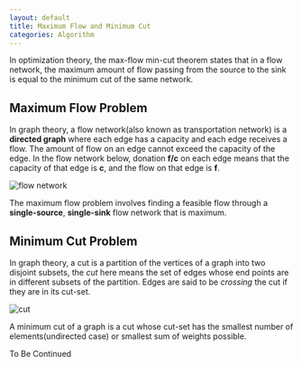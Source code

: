 ```yaml
---
layout: default
title: Maximum Flow and Minimum Cut
categories: Algorithm
---
```


In optimization theory, the max-flow min-cut theorem states that in a flow network, the maximum amount of flow passing from the source to the sink is equal to the minimum cut of the same network.

## Maximum Flow Problem
In graph theory, a flow network(also known as transportation network) is a **directed graph** where each edge has a capacity and each edge receives a flow. The amount of flow on an edge cannot exceed the capacity of the edge. In the flow network below, donation **f/c** on each edge means that the capacity of that edge is **c**, and the flow on that edge is **f**.

![flow network](http://i42.tinypic.com/2zfjt45.png)

The maximum flow problem involves finding a feasible flow through a **single-source**, **single-sink** flow network that is maximum.


## Minimum Cut Problem
In graph theory, a cut is a partition of the vertices of a graph into two disjoint subsets, the *cut* here means the set of edges whose end points are in different subsets of the partition. Edges are said to be *crossing* the cut if they are in its cut-set.

![cut](http://i43.tinypic.com/4h6v6d.png)

A minimum cut of a graph is a cut whose cut-set has the smallest number of elements(undirected case) or smallest  sum of weights possible.

To Be Continued